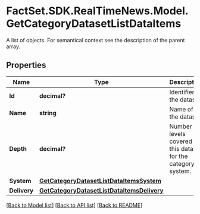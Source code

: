# FactSet.SDK.RealTimeNews.Model.GetCategoryDatasetListDataItems
A list of objects. For semantical context see the description of the parent array.

## Properties

Name | Type | Description | Notes
------------ | ------------- | ------------- | -------------
**Id** | **decimal?** | Identifier of the dataset. | [optional] 
**Name** | **string** | Name of the dataset. | [optional] 
**Depth** | **decimal?** | Number of levels covered by this dataset for the category system. | [optional] 
**System** | [**GetCategoryDatasetListDataItemsSystem**](GetCategoryDatasetListDataItemsSystem.md) |  | [optional] 
**Delivery** | [**GetCategoryDatasetListDataItemsDelivery**](GetCategoryDatasetListDataItemsDelivery.md) |  | [optional] 

[[Back to Model list]](../README.md#documentation-for-models) [[Back to API list]](../README.md#documentation-for-api-endpoints) [[Back to README]](../README.md)

